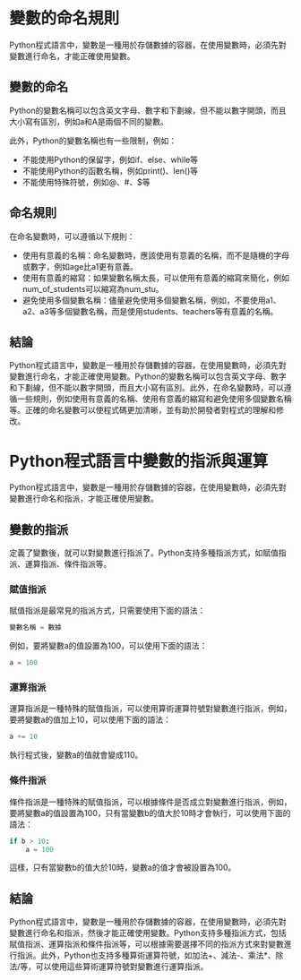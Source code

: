 # 變數的命名規則
Python程式語言中，變數是一種用於存儲數據的容器，在使用變數時，必須先對變數進行命名，才能正確使用變數。

## 變數的命名
Python的變數名稱可以包含英文字母、數字和下劃線，但不能以數字開頭，而且大小寫有區別，例如a和A是兩個不同的變數。

此外，Python的變數名稱也有一些限制，例如：

- 不能使用Python的保留字，例如if、else、while等
- 不能使用Python的函數名稱，例如print()、len()等
- 不能使用特殊符號，例如@、#、$等

## 命名規則
在命名變數時，可以遵循以下規則：

- 使用有意義的名稱：命名變數時，應該使用有意義的名稱，而不是隨機的字母或數字，例如age比a1更有意義。
- 使用有意義的縮寫：如果變數名稱太長，可以使用有意義的縮寫來簡化，例如num_of_students可以縮寫為num_stu。
- 避免使用多個變數名稱：儘量避免使用多個變數名稱，例如，不要使用a1、a2、a3等多個變數名稱，而是使用students、teachers等有意義的名稱。

## 結論
Python程式語言中，變數是一種用於存儲數據的容器，在使用變數時，必須先對變數進行命名，才能正確使用變數。Python的變數名稱可以包含英文字母、數字和下劃線，但不能以數字開頭，而且大小寫有區別。此外，在命名變數時，可以遵循一些規則，例如使用有意義的名稱、使用有意義的縮寫和避免使用多個變數名稱等。正確的命名變數可以使程式碼更加清晰，並有助於開發者對程式的理解和修改。


# Python程式語言中變數的指派與運算
Python程式語言中，變數是一種用於存儲數據的容器，在使用變數時，必須先對變數進行命名和指派，才能正確使用變數。

## 變數的指派
定義了變數後，就可以對變數進行指派了。Python支持多種指派方式，如賦值指派、運算指派、條件指派等。

### 賦值指派
賦值指派是最常見的指派方式，只需要使用下面的語法：
```python
變數名稱 = 數據
```

例如，要將變數a的值設置為100，可以使用下面的語法：
```python
a = 100
```

### 運算指派
運算指派是一種特殊的賦值指派，可以使用算術運算符號對變數進行指派，例如，要將變數a的值加上10，可以使用下面的語法：
```python
a += 10
```

執行程式後，變數a的值就會變成110。

### 條件指派
條件指派是一種特殊的賦值指派，可以根據條件是否成立對變數進行指派，例如，要將變數a的值設置為100，只有當變數b的值大於10時才會執行，可以使用下面的語法：
```python
if b > 10:
    a = 100
```

這樣，只有當變數b的值大於10時，變數a的值才會被設置為100。

## 結論
Python程式語言中，變數是一種用於存儲數據的容器，在使用變數時，必須先對變數進行命名和指派，然後才能正確使用變數。Python支持多種指派方式，包括賦值指派、運算指派和條件指派等，可以根據需要選擇不同的指派方式來對變數進行指派。此外，Python也支持多種算術運算符號，如加法+、減法-、乘法*、除法/等，可以使用這些算術運算符號對變數進行運算指派。
